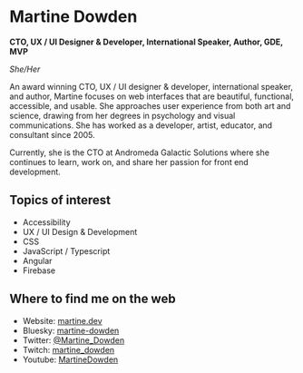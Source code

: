 # Martine Dowden
**CTO, UX / UI Designer &amp; Developer, International Speaker, Author, GDE, MVP**

*She/Her*

An award winning CTO, UX / UI designer &amp; developer, international speaker, and author, Martine focuses on web interfaces that are beautiful, functional, accessible, and usable. She approaches user experience from both art and science, drawing from her degrees in psychology and visual communications. She has worked as a developer, artist, educator, and consultant since 2005.

Currently, she is the CTO at Andromeda Galactic Solutions where she continues to learn, work on, and share her passion for front end development.

## Topics of interest

* Accessibility
* UX / UI Design &amp; Development
* CSS
* JavaScript / Typescript
* Angular
* Firebase

## Where to find me on the web

* Website: [martine.dev](https://martine.dev)
* Bluesky: [martine-dowden](https://bsky.app/profile/martine-dowden.bsky.social)
* Twitter: [@Martine_Dowden](https://twitter.com/Martine_Dowden)
* Twitch: [martine_dowden](https://www.twitch.tv/martine_dowden)
* Youtube: [MartineDowden](https://www.youtube.com/c/MartineDowden)

